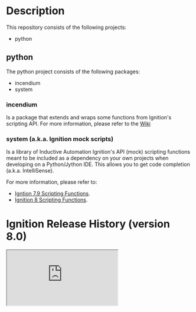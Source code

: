 # Description
This repository consists of the following projects:
* python

## python
The python project consists of the following packages:
* incendium
* system

### incendium
Is a package that extends and wraps some functions from Ignition's scripting API.  For more information, please refer to
the [Wiki](https://github.com/thecesrom/Ignition/wiki/incendium)

### system (a.k.a. Ignition mock scripts)
Is a library of Inductive Automation Ignition's API (mock) scripting functions meant to be included as a dependency on your
own projects when developing on a Python/Jython IDE. This allows you to get code completion (a.k.a. IntelliSense).

For more information, please refer to:
* [Igntion 7.9 Scripting Functions](https://docs.inductiveautomation.com/display/DOC79/Scripting+Functions).
* [Ignition 8 Scripting Functions](https://docs.inductiveautomation.com/display/DOC80/Scripting+Functions).

# Ignition Release History (version 8.0)
<iframe src="https://docs.google.com/spreadsheets/d/e/2PACX-1vSp4_O4zIgc1XH-cJ-smKsC1IaTEP66q7fVLoTqrOYhFrOer13klGduTVoZmj3WR7Q50Tr9U7q-7T0k/pubchart?oid=1217054176&amp;format=interactive"></iframe>
